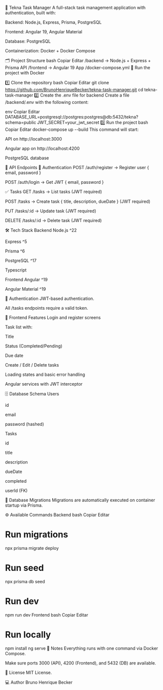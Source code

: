 
🚀 Tekna Task Manager
A full-stack task management application with authentication, built with:

Backend: Node.js, Express, Prisma, PostgreSQL

Frontend: Angular 19, Angular Material

Database: PostgreSQL

Containerization: Docker + Docker Compose

🗂️ Project Structure
bash
Copiar
Editar
/backend       → Node.js + Express + Prisma API
/frontend      → Angular 19 App
/docker-compose.yml
🐳 Run the project with Docker

1️⃣ Clone the repository
bash
Copiar
Editar
git clone https://github.com/BrunoHenriqueBecker/tekna-task-manager.git
cd tekna-task-manager
2️⃣ Create the .env file for backend
Create a file /backend/.env with the following content:

env
Copiar
Editar
DATABASE_URL=postgresql://postgres:postgres@db:5432/tekna?schema=public
JWT_SECRET=your_jwt_secret
3️⃣ Run the project
bash
Copiar
Editar
docker-compose up --build
This command will start:

API on http://localhost:3000

Angular app on http://localhost:4200

PostgreSQL database

🧠 API Endpoints
🔐 Authentication
POST /auth/register → Register user { email, password }

POST /auth/login → Get JWT { email, password }

✅ Tasks
GET /tasks → List tasks (JWT required)

POST /tasks → Create task { title, description, dueDate } (JWT required)

PUT /tasks/:id → Update task (JWT required)

DELETE /tasks/:id → Delete task (JWT required)

🛠️ Tech Stack
Backend
Node.js ^22

Express ^5

Prisma ^6

PostgreSQL ^17

Typescript

Frontend
Angular ^19

Angular Material ^19

🔐 Authentication
JWT-based authentication.

All /tasks endpoints require a valid token.

🎨 Frontend Features
Login and register screens

Task list with:

Title

Status (Completed/Pending)

Due date

Create / Edit / Delete tasks

Loading states and basic error handling

Angular services with JWT interceptor

🗄️ Database Schema
Users

id

email

password (hashed)

Tasks

id

title

description

dueDate

completed

userId (FK)

🐘 Database Migrations
Migrations are automatically executed on container startup via Prisma.

⚙️ Available Commands
Backend
bash
Copiar
Editar
# Run migrations
npx prisma migrate deploy

# Run seed
npx prisma db seed

# Run dev
npm run dev
Frontend
bash
Copiar
Editar
# Run locally
npm install
ng serve
🚨 Notes
Everything runs with one command via Docker Compose.

Make sure ports 3000 (API), 4200 (Frontend), and 5432 (DB) are available.

📄 License
MIT License.

💻 Author
Bruno Henrique Becker